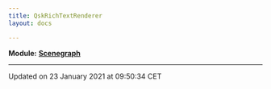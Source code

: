 ```yaml
---
title: QskRichTextRenderer
layout: docs

---
```



**Module:** **[Scenegraph](/docs/modules/group___scenegraph/)**



-------------------------------

Updated on 23 January 2021 at 09:50:34 CET